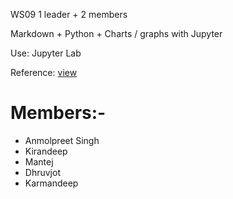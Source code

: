 WS09 1 leader + 2 members

Markdown + Python + Charts / graphs with Jupyter

Use: Jupyter Lab

Reference: 
[view](https://jupyter.org/)

# Members:-

- Anmolpreet Singh
- Kirandeep 
- Mantej 
- Dhruvjot 
- Karmandeep 
